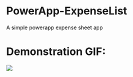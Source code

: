 # PowerApp-ExpenseList
A simple powerapp expense sheet app


# Demonstration GIF:
![](https://github.com/ADELBYTES/PowerApp-ExpenseList/blob/main/ProjectGIF.gif)

